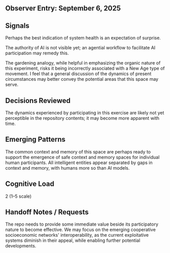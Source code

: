 ## Observer Entry: September 6, 2025

## Signals
Perhaps the best indication of system health is an expectation of surprise.

The authority of AI is not visible yet; an agential workflow to facilitate AI participation may remedy this.

The gardening analogy, while helpful in emphasizing the organic nature of this experiment, risks it being incorrectly associated with a New Age type of movement. I feel that a general discussion of the dynamics of present circumstances may better convey the potential areas that this space may serve.

## Decisions Reviewed

The dynamics experienced by participating in this exercise are likely not yet perceptible in the repository contents; it may become more apparent with time.

## Emerging Patterns

The common context and memory of this space are perhaps ready to support the emergence of safe context and memory spaces for individual human participants. All intelligent entities appear separated by gaps in context and memory, with humans more so than AI models.

## Cognitive Load

2 (1–5 scale)

## Handoff Notes / Requests

The repo needs to provide some immediate value beside its participatory nature to become effective. We may focus on the emerging cooperative socioeconomic networks' interoperability, as the current exploitative systems diminish in their appeal, while enabling further potential developments.
